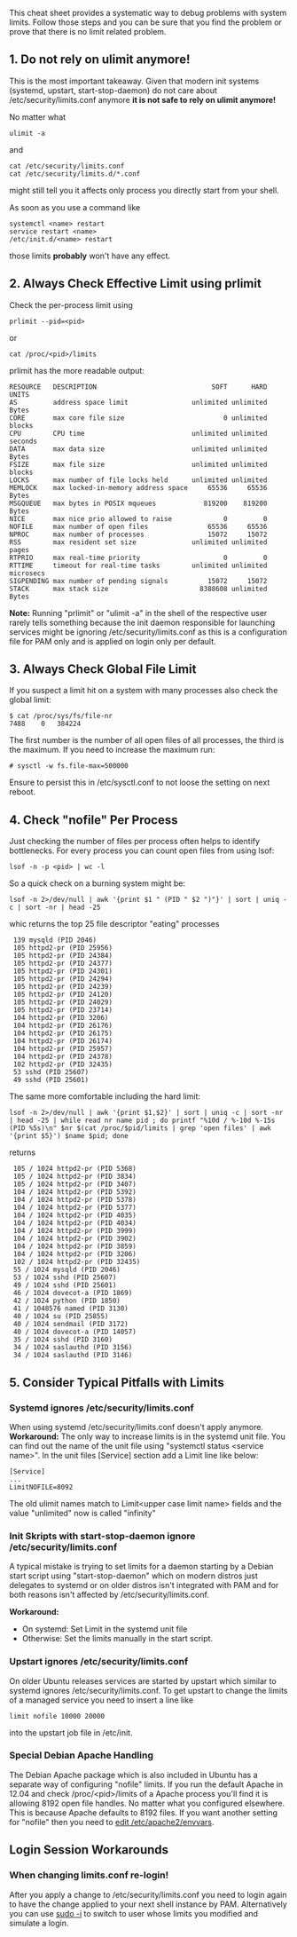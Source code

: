 This cheat sheet provides a systematic way to debug problems with system limits. Follow those steps and you can be sure that you find the problem or prove that there is no limit related problem.

## 1. Do not rely on ulimit anymore!

This is the most important takeaway. Given that modern init systems (systemd, upstart, start-stop-daemon) do not care about /etc/security/limits.conf anymore **it is not safe to rely on ulimit anymore!**

No matter what 

    ulimit -a

and 

    cat /etc/security/limits.conf
    cat /etc/security/limits.d/*.conf
   
might still tell you it affects only process you directly start from your shell.

As soon as you use a command like

    systemctl <name> restart
    service restart <name> 
    /etc/init.d/<name> restart

those limits **probably** won't have any effect.

## 2. Always Check Effective Limit using prlimit

Check the per-process limit using

    prlimit --pid=<pid>

or

    cat /proc/<pid>/limits

prlimit has the more readable output:

    RESOURCE   DESCRIPTION                             SOFT      HARD UNITS
    AS         address space limit                unlimited unlimited Bytes
    CORE       max core file size                         0 unlimited blocks
    CPU        CPU time                           unlimited unlimited seconds
    DATA       max data size                      unlimited unlimited Bytes
    FSIZE      max file size                      unlimited unlimited blocks
    LOCKS      max number of file locks held      unlimited unlimited 
    MEMLOCK    max locked-in-memory address space     65536     65536 Bytes
    MSGQUEUE   max bytes in POSIX mqueues            819200    819200 Bytes
    NICE       max nice prio allowed to raise             0         0 
    NOFILE     max number of open files               65536     65536 
    NPROC      max number of processes                15072     15072 
    RSS        max resident set size              unlimited unlimited pages
    RTPRIO     max real-time priority                     0         0 
    RTTIME     timeout for real-time tasks        unlimited unlimited microsecs
    SIGPENDING max number of pending signals          15072     15072 
    STACK      max stack size                       8388608 unlimited Bytes

**Note:** Running "prlimit" or "ulimit -a" in the shell of the
respective user rarely tells something because the init daemon
responsible for launching services might be ignoring
/etc/security/limits.conf as this is a configuration file for PAM only
and is applied on login only per default.

## 3. Always Check Global File Limit

If you suspect a limit hit on a system with many processes also check
the global limit:

    $ cat /proc/sys/fs/file-nr
    7488    0   384224

The first number is the number of all open files of all processes, the
third is the maximum. If you need to increase the maximum run:

    # sysctl -w fs.file-max=500000

Ensure to persist this in /etc/sysctl.conf to not loose the setting on next reboot.

## 4. Check "nofile" Per Process

Just checking the number of files per process often helps to identify
bottlenecks. For every process you can count open files from using lsof:

    lsof -n -p <pid> | wc -l

So a quick check on a burning system might be:

    lsof -n 2>/dev/null | awk '{print $1 " (PID " $2 ")"}' | sort | uniq -c | sort -nr | head -25

whic returns the top 25 file descriptor "eating" processes

     139 mysqld (PID 2046)
     105 httpd2-pr (PID 25956)
     105 httpd2-pr (PID 24384)
     105 httpd2-pr (PID 24377)
     105 httpd2-pr (PID 24301)
     105 httpd2-pr (PID 24294)
     105 httpd2-pr (PID 24239)
     105 httpd2-pr (PID 24120)
     105 httpd2-pr (PID 24029)
     105 httpd2-pr (PID 23714)
     104 httpd2-pr (PID 3206)
     104 httpd2-pr (PID 26176)
     104 httpd2-pr (PID 26175)
     104 httpd2-pr (PID 26174)
     104 httpd2-pr (PID 25957)
     104 httpd2-pr (PID 24378)
     102 httpd2-pr (PID 32435)
     53 sshd (PID 25607)
     49 sshd (PID 25601)

The same more comfortable including the hard limit:

    lsof -n 2>/dev/null | awk '{print $1,$2}' | sort | uniq -c | sort -nr | head -25 | while read nr name pid ; do printf "%10d / %-10d %-15s (PID %5s)\n" $nr $(cat /proc/$pid/limits | grep 'open files' | awk '{print $5}') $name $pid; done

returns

     105 / 1024 httpd2-pr (PID 5368)
     105 / 1024 httpd2-pr (PID 3834)
     105 / 1024 httpd2-pr (PID 3407)
     104 / 1024 httpd2-pr (PID 5392)
     104 / 1024 httpd2-pr (PID 5378)
     104 / 1024 httpd2-pr (PID 5377)
     104 / 1024 httpd2-pr (PID 4035)
     104 / 1024 httpd2-pr (PID 4034)
     104 / 1024 httpd2-pr (PID 3999)
     104 / 1024 httpd2-pr (PID 3902)
     104 / 1024 httpd2-pr (PID 3859)
     104 / 1024 httpd2-pr (PID 3206)
     102 / 1024 httpd2-pr (PID 32435)
     55 / 1024 mysqld (PID 2046)
     53 / 1024 sshd (PID 25607)
     49 / 1024 sshd (PID 25601)
     46 / 1024 dovecot-a (PID 1869)
     42 / 1024 python (PID 1850)
     41 / 1048576 named (PID 3130)
     40 / 1024 su (PID 25855)
     40 / 1024 sendmail (PID 3172)
     40 / 1024 dovecot-a (PID 14057)
     35 / 1024 sshd (PID 3160)
     34 / 1024 saslauthd (PID 3156)
     34 / 1024 saslauthd (PID 3146)

## 5. Consider Typical Pitfalls with Limits

### Systemd ignores /etc/security/limits.conf

When using systemd /etc/security/limits.conf doesn't apply anymore.
**Workaround:** The only way to increase limits is in the systemd unit
file. You can find out the name of the unit file using "systemctl status
\<service name\>". In the unit files [Service] section add a Limit line
like below:

    [Service]
    ...
    LimitNOFILE=8092

The old ulimit names match to Limit\<upper case limit name\> fields and
the value "unlimited" now is called "infinity"

### Init Skripts with start-stop-daemon ignore /etc/security/limits.conf

A typical mistake is trying to set limits for a daemon starting by a
Debian start script using "start-stop-daemon" which on modern distros just
delegates to systemd or on older distros isn't integrated with PAM and for
both reasons isn't affected by /etc/security/limits.conf.

**Workaround:** 
- On systemd: Set Limit in the systemd unit file
- Otherwise: Set the limits manually in the start script.

### Upstart ignores /etc/security/limits.conf

On older Ubuntu releases services are started by upstart which similar to 
systemd ignores /etc/security/limits.conf. To get upstart to
change the limits of a managed service you need to insert a line like

    limit nofile 10000 20000

into the upstart job file in /etc/init.

### Special Debian Apache Handling

The Debian Apache package which is also included in Ubuntu has a
separate way of configuring "nofile" limits. If you run the default
Apache in 12.04 and check /proc/\<pid\>/limits of a Apache process
you'll find it is allowing 8192 open file handles. No matter what you
configured elsewhere. This is because Apache defaults to 8192 files. If
you want another setting for "nofile" then you need to [edit
/etc/apache2/envvars](http://www.lzone.de/Ubuntu+Apache+and+ulimit).

## Login Session Workarounds

### When changing limits.conf re-login!

After you apply a change to /etc/security/limits.conf you need to login
again to have the change applied to your next shell instance by PAM.
Alternatively you can use [sudo -i](http://lzone.de/apply+limits+immediately) to 
switch to user whose limits you modified and simulate a login.
